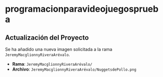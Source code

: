 # programacionparavideojuegosprueba
## Actualización del Proyecto

Se ha añadido una nueva imagen solicitada a la rama `JeremyMacglionnyRiveraArévalo`.

- **Rama**: `JeremyMacglionnyRiveraArévalo/`
- **Archivo**: `JeremyMacglionnyRiveraArévalo/NuggetsdePollo.png`
